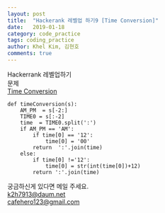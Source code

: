 ```yaml
---
layout: post
title:  "Hackerank 레벨업 하기9 [Time Conversion]"
date:   2019-01-18
category: code_practice
tags: coding_practice
author: Khel Kim, 김현호
comments: true
---
```


Hackerrank 레벨업하기  
문제  
[Time Conversion](https://www.hackerrank.com/challenges/time-conversion/problem)

~~~
def timeConversion(s):
    AM_PM  = s[-2:]
    TIME0 = s[:-2]
    time  = TIME0.split(':')
    if AM_PM == 'AM':
        if time[0] == '12':
            time[0] = '00'
        return  ':'.join(time)
    else:
        if time[0] !='12':
            time[0] = str(int(time[0])+12)
        return ':'.join(time)
~~~

궁금하신게 있다면 메일 주세요.   
k2h7913@daum.net  
cafehero123@gmail.com
